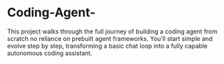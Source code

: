 # Coding-Agent-
This project walks through the full journey of building a coding agent from scratch no reliance on prebuilt agent frameworks. You’ll start simple and evolve step by step, transforming a basic chat loop into a fully capable autonomous coding assistant.
